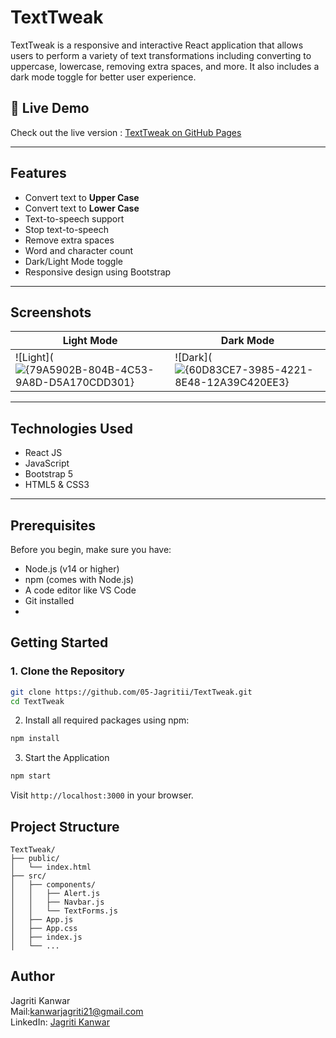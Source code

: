 # TextTweak 

TextTweak is a responsive and interactive React application that allows users to perform a variety of text transformations including converting to uppercase, lowercase, removing extra spaces, and more. It also includes a dark mode toggle for better user experience.

## 🔗 Live Demo

Check out the live version : [TextTweak on GitHub Pages](https://05-jagritii.github.io/TextTweak/)

---

##  Features

-  Convert text to **Upper Case**
-  Convert text to **Lower Case**
-  Text-to-speech support
-  Stop text-to-speech
-  Remove extra spaces
-  Word and character count
-  Dark/Light Mode toggle
-  Responsive design using Bootstrap

---

##  Screenshots

| Light Mode | Dark Mode |
|------------|-----------|
| ![Light](![{79A5902B-804B-4C53-9A8D-D5A170CDD301}](https://github.com/user-attachments/assets/e8a07957-0176-467d-8fba-a99b82b11b2a)| ![Dark](![{60D83CE7-3985-4221-8E48-12A39C420EE3}](https://github.com/user-attachments/assets/7b019f9d-21a3-4319-8d81-19959b7b6627)

---

##  Technologies Used

- React JS
- JavaScript
- Bootstrap 5
- HTML5 & CSS3

---
##  Prerequisites

 Before you begin, make sure you have:
- Node.js (v14 or higher)
- npm (comes with Node.js)
- A code editor like VS Code
- Git installed
- 
##  Getting Started

### 1. Clone the Repository

```bash
git clone https://github.com/05-Jagritii/TextTweak.git
cd TextTweak
```

2. Install all required packages using npm:
```bash
npm install
```

3. Start the Application
```bash
npm start
```

Visit `http://localhost:3000` in your browser.
## Project Structure
```
TextTweak/
├── public/
│   └── index.html
├── src/
│   ├── components/
│   │   ├── Alert.js
│   │   ├── Navbar.js
│   │   └── TextForms.js
│   ├── App.js
│   ├── App.css
│   ├── index.js
│   └── ...

```
## Author
Jagriti Kanwar
<br>
Mail:[kanwarjagriti21@gmail.com](mailto:kanwarjagriti21@gmail.com)
<br>
LinkedIn: [Jagriti Kanwar](https://www.linkedin.com/in/jagriti-kanwar)

   
